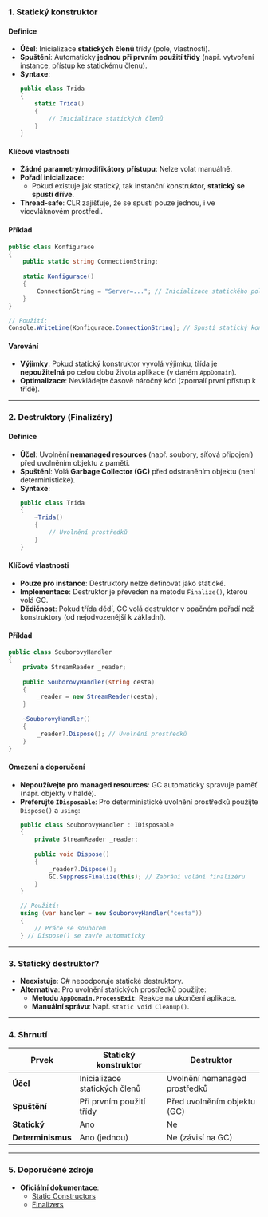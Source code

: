 
### **1. Statický konstruktor**  

#### **Definice**  

- **Účel**: Inicializace **statických členů** třídy (pole, vlastnosti).  
- **Spuštění**: Automaticky **jednou při prvním použití třídy** (např. vytvoření instance, přístup ke statickému členu).  
- **Syntaxe**:  
  ```csharp
  public class Trida 
  {
      static Trida() 
      {
          // Inicializace statických členů
      }
  }
  ```

#### **Klíčové vlastnosti**  

- **Žádné parametry/modifikátory přístupu**: Nelze volat manuálně.  
- **Pořadí inicializace**:  
  - Pokud existuje jak statický, tak instanční konstruktor, **statický se spustí dříve**.  
- **Thread-safe**: CLR zajišťuje, že se spustí pouze jednou, i ve vícevláknovém prostředí.  

#### **Příklad**  

```csharp
public class Konfigurace 
{
    public static string ConnectionString;
    
    static Konfigurace() 
    {
        ConnectionString = "Server=..."; // Inicializace statického pole
    }
}

// Použití:
Console.WriteLine(Konfigurace.ConnectionString); // Spustí statický konstruktor
```

#### **Varování**  

- **Výjimky**: Pokud statický konstruktor vyvolá výjimku, třída je **nepoužitelná** po celou dobu života aplikace (v daném `AppDomain`).  
- **Optimalizace**: Nevkládejte časově náročný kód (zpomalí první přístup k třídě).  

---

### **2. Destruktory (Finalizéry)**  

#### **Definice**  

- **Účel**: Uvolnění **nemanaged resources** (např. soubory, síťová připojení) před uvolněním objektu z paměti.  
- **Spuštění**: Volá **Garbage Collector (GC)** před odstraněním objektu (není deterministické).  
- **Syntaxe**:  
  ```csharp
  public class Trida 
  {
      ~Trida() 
      {
          // Uvolnění prostředků
      }
  }
  ```

#### **Klíčové vlastnosti**  

- **Pouze pro instance**: Destruktory nelze definovat jako statické.  
- **Implementace**: Destruktor je převeden na metodu `Finalize()`, kterou volá GC.  
- **Dědičnost**: Pokud třída dědí, GC volá destruktor v opačném pořadí než konstruktory (od nejodvozenější k základní).  

#### **Příklad**  

```csharp
public class SouborovyHandler 
{
    private StreamReader _reader;
    
    public SouborovyHandler(string cesta) 
    {
        _reader = new StreamReader(cesta);
    }
    
    ~SouborovyHandler() 
    {
        _reader?.Dispose(); // Uvolnění prostředků
    }
}
```

#### **Omezení a doporučení**  

- **Nepoužívejte pro managed resources**: GC automaticky spravuje paměť (např. objekty v haldě).  
- **Preferujte `IDisposable`**: Pro deterministické uvolnění prostředků použijte `Dispose()` a `using`:  
  ```csharp
  public class SouborovyHandler : IDisposable 
  {
      private StreamReader _reader;
      
      public void Dispose() 
      {
          _reader?.Dispose();
          GC.SuppressFinalize(this); // Zabrání volání finalizéru
      }
  }

  // Použití:
  using (var handler = new SouborovyHandler("cesta")) 
  {
      // Práce se souborem
  } // Dispose() se zavře automaticky
  ```

---

### **3. Statický destruktor?**  

- **Neexistuje**: C# nepodporuje statické destruktory.  
- **Alternativa**: Pro uvolnění statických prostředků použijte:  
  - **Metodu `AppDomain.ProcessExit`**: Reakce na ukončení aplikace.  
  - **Manuální správu**: Např. `static void Cleanup()`.  

---

### **4. Shrnutí**  

| **Prvek**             | **Statický konstruktor**      | **Destruktor**               |  
|-----------------------|-------------------------------|------------------------------|  
| **Účel**              | Inicializace statických členů | Uvolnění nemanaged prostředků |  
| **Spuštění**          | Při prvním použití třídy      | Před uvolněním objektu (GC)  |  
| **Statický**          | Ano                           | Ne                           |  
| **Determinismus**     | Ano (jednou)                  | Ne (závisí na GC)            |  

---

### **5. Doporučené zdroje**  

- **Oficiální dokumentace**:  
  - [Static Constructors](https://learn.microsoft.com/cs-cz/dotnet/csharp/programming-guide/classes-and-structs/static-constructors)  
  - [Finalizers](https://learn.microsoft.com/cs-cz/dotnet/csharp/programming-guide/classes-and-structs/destructors)  
